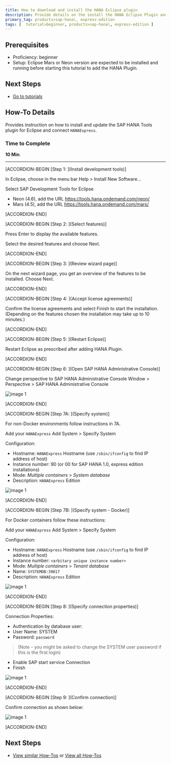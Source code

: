```yaml
---
title: How to download and install the HANA Eclipse plugin
description: Provide details on the install the HANA Eclipse Plugin and setup for using Eclipse to connect to HANAExpress.
primary_tag: products>sap-hana\, express-edition
tags: [  tutorial>beginner, products>sap-hana\, express-edition ]
---
```

## Prerequisites  
- Proficiency: beginner
- Setup: Eclipse Mars or Neon version are expected to be installed and running before starting this tutorial to add the HANA Plugin.

## Next Steps
- [Go to tutorials](http://www.sap.com/developer/tutorials.html)

## How-To Details
Provides instruction on how to install and update the SAP HANA Tools plugin for Eclipse and connect `HANAExpress`.

### Time to Complete
**10 Min**.

---

[ACCORDION-BEGIN [Step 1: ](Install development tools)]

In Eclipse, choose in the menu bar Help > Install New Software...

Select SAP Development Tools for Eclipse

- Neon (4.6), add the URL https://tools.hana.ondemand.com/neon/
- Mars (4.5), add the URL https://tools.hana.ondemand.com/mars/


[ACCORDION-END]

[ACCORDION-BEGIN [Step 2: ](Select features)]

Press Enter to display the available features.

Select the desired features and choose Next.


[ACCORDION-END]

[ACCORDION-BEGIN [Step 3: ](Review wizard page)]

On the next wizard page, you get an overview of the features to be installed. Choose Next.


[ACCORDION-END]

[ACCORDION-BEGIN [Step 4: ](Accept license agreements)]

Confirm the license agreements and select Finish to start the installation. (Depending on the features chosen the installation may take up to 10 minutes.)


[ACCORDION-END]

[ACCORDION-BEGIN [Step 5: ](Restart Eclipse)]

Restart Eclipse as prescribed after adding HANA Plugin.


[ACCORDION-END]

[ACCORDION-BEGIN [Step 6: ](Open SAP HANA Administrative Console)]

Change perspective to SAP HANA Administrative Console Window > Perspective > SAP HANA Administrative Console

![image 1](four.png)


[ACCORDION-END]

[ACCORDION-BEGIN [Step 7A: ](Specify system)]

For non-Docker environments follow instructions in 7A.

Add your `HANAExpress` Add System > Specify System

Configuration:

- Hostname: `HANAExpress` Hostname (use `/sbin/ifconfig` to find IP address of host)
- Instance number: 90 (or 00 for SAP HANA 1.0, express edition installations)
- Mode: _Multiple containers_ > _System database_
- Description: `HANAExpress` Edition

![image 1](new_system.png)

[ACCORDION-END]

[ACCORDION-BEGIN [Step 7B: ](Specify system - Docker)]

For Docker containers follow these instructions:

Add your `HANAExpress` Add System > Specify System

Configuration:

- Hostname: `HANAExpress` Hostname (use `/sbin/ifconfig` to find IP address of host)
- Instance number: `<arbitary unique instance number>`
- Mode: _Multiple containers_ > _Tenant database_
- Name: `SYSTEMDB:39017`
- Description: `HANAExpress` Edition

![image 1](new_system_docker.png)

[ACCORDION-END]

[ACCORDION-BEGIN [Step 8: ](Specify connection properties)]

Connection Properties:

- Authentication by database user:
- User Name: SYSTEM
- Password: `password`

>(Note - you might be asked to change the SYSTEM user password if this is the first login)

- Enable SAP start service Connection
- Finish

![image 1](two.png)


[ACCORDION-END]

[ACCORDION-BEGIN [Step 9: ](Confirm connection)]

Confirm connection as shown below:

![image 1](three.png)


[ACCORDION-END]


## Next Steps
- [View similar How-Tos](http://www.sap.com/developer/tutorials.html) or [View all How-Tos](http://www.sap.com/developer/tutorials.html)
